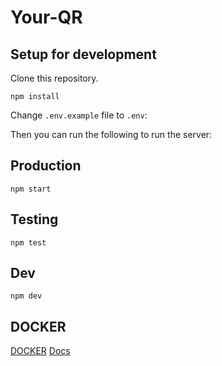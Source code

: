 # Your-QR

## Setup for development

Clone this repository.


```
npm install
```

Change `.env.example` file to `.env`:


Then you can run the following to run the server:

## Production

```
npm start
```

## Testing

```
npm test
```

## Dev

```
npm dev
```

## DOCKER

[DOCKER](https://hub.docker.com/repository/docker/josephcottingham/yourqr)
[Docs](https://josephcottingham.github.io/Your-QR/)
